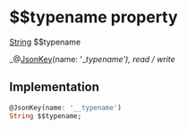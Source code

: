 


# $$typename property






[String](https://api.dart.dev/stable/2.12.3/dart-core/String-class.html) $$typename
  
_@[JsonKey](https://pub.dev/documentation/json_annotation/3.1.1/json_annotation/JsonKey-class.html)(name: &#39;__typename&#39;), read / write_






## Implementation

```dart
@JsonKey(name: '__typename')
String $$typename;


```







